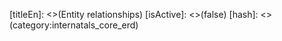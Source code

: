 [titleEn]: <>(Entity relationships)
[isActive]: <>(false)
[hash]: <>(category:internatals_core_erd)
